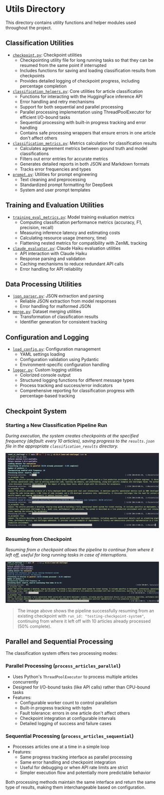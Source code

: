 # Utils Directory

This directory contains utility functions and helper modules used throughout the project.

## Classification Utilities

- [`checkpoint.py`](checkpoint.py): Checkpoint utilities
  - Checkpointing utility file for long running tasks so that they can be resumed from the same point if interrupted
  - Includes functions for saving and loading classification results from checkpoints
  - Provides detailed logging of checkpoint progress, including percentage completion
- [`classification_helpers.py`](classification_helpers.py): Core utilities for article classification
  - Functions for interacting with the HuggingFace inference API
  - Error handling and retry mechanisms
  - Support for both sequential and parallel processing
  - Parallel processing implementation using ThreadPoolExecutor for efficient I/O-bound tasks
  - Sequential processing with built-in progress tracking and error handling
  - Contains safe processing wrappers that ensure errors in one article don't affect others
- [`classification_metrics.py`](classification_metrics.py): Metrics calculation for classification results
  - Calculates agreement metrics between ground truth and model classifications
  - Filters out error entries for accurate metrics
  - Generates detailed reports in both JSON and Markdown formats
  - Tracks error frequencies and types
- [`prompt.py`](prompt.py): Utilities for prompt engineering
  - Text cleaning and preprocessing
  - Standardized prompt formatting for DeepSeek
  - System and user prompt templates

## Training and Evaluation Utilities

- [`training_eval_metrics.py`](training_eval_metrics.py): Model training evaluation metrics
  - Computing classification performance metrics (accuracy, F1, precision, recall)
  - Measuring inference latency and estimating costs
  - Calculating resource usage (memory, time)
  - Flattening nested metrics for compatibility with ZenML tracking
- [`claude_evaluator.py`](claude_evaluator.py): Claude Haiku evaluation utilities
  - API interaction with Claude Haiku
  - Response parsing and validation
  - Caching mechanisms to reduce redundant API calls
  - Error handling for API reliability

## Data Processing Utilities

- [`json_parser.py`](json_parser.py): JSON extraction and parsing
  - Reliable JSON extraction from model responses
  - Error handling for malformed JSON
- [`merge.py`](merge.py): Dataset merging utilities
  - Transformation of classification results
  - Identifier generation for consistent tracking

## Configuration and Logging

- [`load_config.py`](load_config.py): Configuration management
  - YAML settings loading
  - Configuration validation using Pydantic
  - Environment-specific configuration handling
- [`logger.py`](logger.py): Custom logging utilities
  - Colorized console output
  - Structured logging functions for different message types
  - Process tracking and success/error indicators
  - Comprehensive reporting for classification progress with percentage-based tracking

## Checkpoint System

### Starting a New Classification Pipeline Run

_During execution, the system creates checkpoints at the specified frequency (default: every 10 articles), saving progress to the `results.json` file in the appropriate `classification_results` directory._

![Starting a New Classification Pipeline Run](../assets/starting-new-run.png)

### Resuming from Checkpoint

_Resuming from a checkpoint allows the pipeline to continue from where it left off, useful for long running tasks in case of interruptions._

![Resuming from Checkpoint](../assets/resuming-from-checkpoint.png)

> The image above shows the pipeline successfully resuming from an existing checkpoint with `run_id: "testing-checkpoint-system"`, continuing from where it left off with 10 articles already processed (50% complete).

## Parallel and Sequential Processing

The classification system offers two processing modes:

### Parallel Processing (`process_articles_parallel`)

- Uses Python's `ThreadPoolExecutor` to process multiple articles concurrently
- Designed for I/O-bound tasks (like API calls) rather than CPU-bound tasks
- Features:
  - Configurable worker count to control parallelism
  - Built-in progress tracking with tqdm
  - Fault tolerance: errors in one article don't affect others
  - Checkpoint integration at configurable intervals
  - Detailed logging of success and failure cases

### Sequential Processing (`process_articles_sequential`)

- Processes articles one at a time in a simple loop
- Features:
  - Same progress tracking interface as parallel processing
  - Same error handling and checkpoint integration
  - Useful for debugging or when API rate limits are strict
  - Simpler execution flow and potentially more predictable behavior

Both processing methods maintain the same interface and return the same type of results, making them interchangeable based on configuration.
